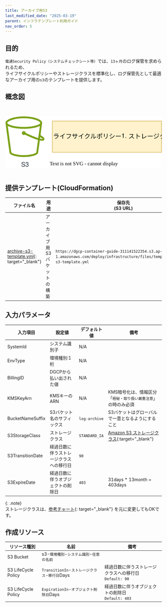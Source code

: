 ```yaml
---
title: アーカイブ用S3
last_modified_date: "2025-03-19"
parent: インフラテンプレート利用ガイド
nav_order: 5
---
```


## 目的

`電通Security Policy（システムチェックシート等）`では、`13ヶ月`のログ保管を求められるため、  
ライフサイクルポリシーやストレージクラスを標準化し、ログ保管先として最適なアーカイブ用の`s3`のテンプレートを提供します。

## 概念図  
<br>
  
![アーカイブ用S3](./files/archive-s3.svg)  
<br>

## 提供テンプレート(CloudFormation)

| ファイル名 | 用途 | 保存先<br>(S3 URL) | 
| --- | --- | --- |
| [archive-s3-template.yml](https://ap-northeast-1.console.aws.amazon.com/cloudformation/home?region=ap-northeast-1#/stacks/quickcreate?templateURL=https://dgcp-container-guide-311141522354.s3.ap-northeast-1.amazonaws.com/deploy/infrastructure/files/template/archive-s3-template.yml){: target="_blank"} | アーカイブ用S3バケットの構築 | `https://dgcp-container-guide-311141522354.s3.ap-northeast-1.amazonaws.com/deploy/infrastructure/files/template/archive-s3-template.yml` |

## 入力パラメータ

| 入力項目 | 設定値 | デフォルト値 | 備考 | 
| --- | --- | --- | --- |
| SystemId | システム識別子 | N/A |  |
| EnvType | 環境種別:1桁 | N/A |  |
| BillingID | DGCPから払い出された値 | N/A | |
| KMSKeyArn | KMSキーのARN | N/A | KMS暗号化は、情報区分「`極秘・取り扱い厳重注意`」の時のみ必須 |
| BucketNameSuffix | S3バケット名のサフィックス | `log-archive` | S3バケットはグローバルで一意となるようにすること |
| S3StorageClass | ストレージクラス | `STANDARD_IA` | [Amazon S3 ストレージクラス](https://aws.amazon.com/jp/s3/storage-classes/){:target="_blank"} |
| S3TransitionDate | 経過日数に伴うストレージクラスへの移行日  | `90` |  |
| S3ExpireDate | 経過日数に伴うオブジェクトの削除日 | `403` | 31days * 13month = 403days |

{: .note}  
ストレージクラスは、[参考チャート](https://dev.classmethod.jp/articles/should_i_choice_s3_storage_class_2023/#toc-s3-1){: target="_blank"} を元に変更してもOKです。  

## 作成リソース

| リソース種別 | 名前 | 備考 | 
| --- | --- | --- |
| S3 Bucket | s3-`環境種別`-`システム識別`-`任意の名前` |  |
| S3 LifeCycle Policy | `TransitionIn`-`ストレージクラス`-`移行日`Days | 経過日数に伴うストレージクラスへの移行日<br>`Default: 90` |
| S3 LifeCycle Policy | `ExpirationIn`-`オブジェクト削除日`Days | 経過日数に伴うオブジェクトの削除日<br>`Default: 403` |